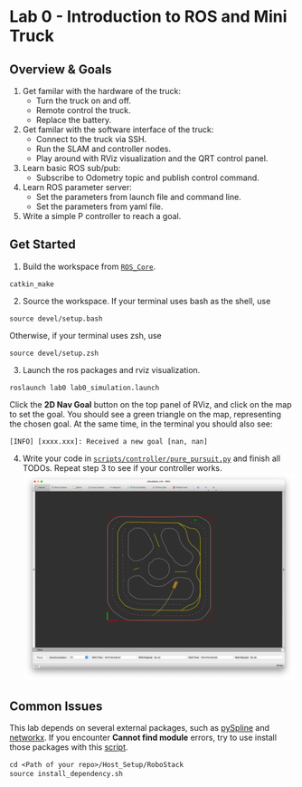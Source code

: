 # Lab 0 - Introduction to ROS and Mini Truck

## Overview & Goals
1. Get familar with the hardware of the truck:
    - Turn the truck on and off.
    - Remote control the truck.
    - Replace the battery.
2. Get familar with the software interface of the truck:
    - Connect to the truck via SSH.
    - Run the SLAM and controller nodes.
    - Play around with RViz visualization and the QRT control panel.
4. Learn basic ROS sub/pub:
    - Subscribe to Odometry topic and publish control command.
5. Learn ROS parameter server:
    - Set the parameters from launch file and command line.
    - Set the parameters from yaml file.
6. Write a simple P controller to reach a goal.

## Get Started
1. Build the workspace from [`ROS_Core`](../..).
```
catkin_make
```
2. Source the workspace. If your terminal uses bash as the shell, use
```
source devel/setup.bash
```
Otherwise, if your terminal uses zsh, use
```
source devel/setup.zsh
```
3. Launch the ros packages and rviz visualization.
```
roslaunch lab0 lab0_simulation.launch
```
Click the **2D Nav Goal** button on the top panel of RViz, and click on the map to set the goal. You should see a green triangle on the map, representing the chosen goal. At the same time, in the terminal you should also see:
```
[INFO] [xxxx.xxx]: Received a new goal [nan, nan]
```

4. Write your code in [`scripts/controller/pure_pursuit.py`](scripts/controller/pure_pursuit.py) and finish all TODOs. Repeat step 3 to see if your controller works.
![](assets/example.png)

## Common Issues
This lab depends on several external packages, such as [pySpline](https://github.com/mdolab/pyspline) and [networkx](https://networkx.org/). If you encounter **Cannot find module** errors, try to use install those packages with this [script](/Host_Setup/RoboStack/install_dependency.sh). 
```
cd <Path of your repo>/Host_Setup/RoboStack
source install_dependency.sh
```
